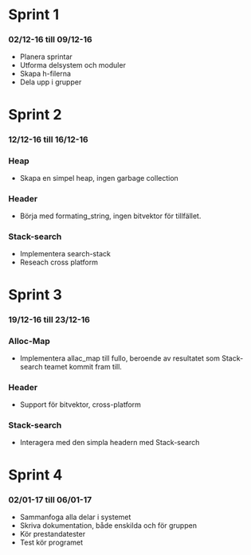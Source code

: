 # Sprint 1 
### 02/12-16 till 09/12-16
* Planera sprintar
* Utforma delsystem och moduler
* Skapa h-filerna
* Dela upp i grupper

# Sprint 2 
### 12/12-16 till 16/12-16
### Heap
* Skapa en simpel heap, ingen garbage collection

### Header
* Börja med formating_string, ingen bitvektor för tillfället.

### Stack-search
* Implementera search-stack
* Reseach cross platform

# Sprint 3
### 19/12-16 till 23/12-16
### Alloc-Map
* Implementera allac_map till fullo, beroende av resultatet som Stack-search teamet kommit fram till.

### Header
* Support för bitvektor, cross-platform 

### Stack-search
* Interagera med den simpla headern med Stack-search

# Sprint 4
### 02/01-17 till 06/01-17
* Sammanfoga alla delar i systemet
* Skriva dokumentation, både enskilda och för gruppen
* Kör prestandatester
* Test kör programet
